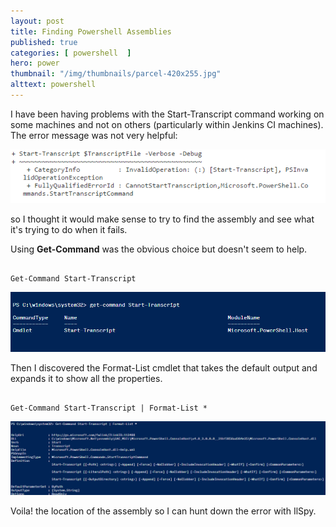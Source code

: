 ```yaml
---
layout: post
title: Finding Powershell Assemblies
published: true 
categories: [ powershell  ]
hero: power
thumbnail: "/img/thumbnails/parcel-420x255.jpg"
alttext: powershell
---
```


I have been having problems with the Start-Transcript command working on some machines and not on others (particularly 
within Jenkins CI machines). The error message was not very helpful:

![powershell failure](/img/posts/finding-powershell-assemblies/start-transcript-failure.png  "failure")

so I thought it would make sense to try to find the assembly and see what it's trying to do when it fails.

Using **Get-Command** was the obvious choice but doesn't seem to help.

~~~

Get-Command Start-Transcript 

~~~

![get command](/img/posts/finding-powershell-assemblies/get-command.png  "get-command")

Then I discovered the Format-List cmdlet 
that takes the default output and expands it to show all the properties. 

~~~

Get-Command Start-Transcript | Format-List * 

~~~

![get command format list](/img/posts/finding-powershell-assemblies/get-command-format-list.png  "get-command-format-list")

Voila! the location of the assembly so I can hunt down the error with IlSpy.

 

